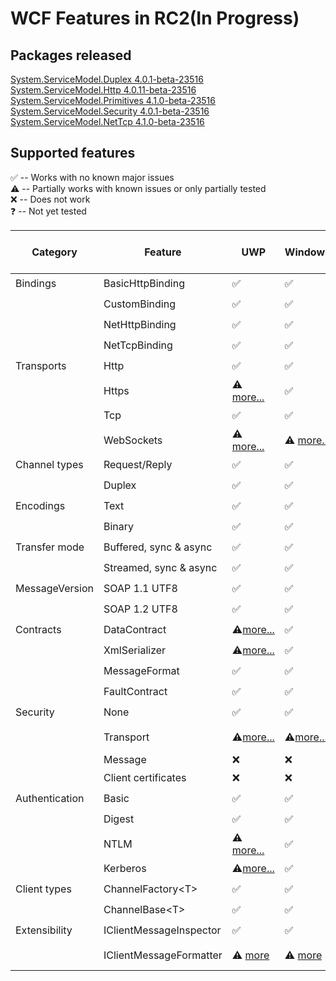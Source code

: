 WCF Features in RC2(In Progress)
===========================

Packages released
------------

[System.ServiceModel.Duplex 4.0.1-beta-23516](http://www.nuget.org/packages/System.ServiceModel.Duplex/4.0.1-beta-23516)    
[System.ServiceModel.Http 4.0.11-beta-23516 ](http://www.nuget.org/packages/System.ServiceModel.Http/4.0.11-beta-23516)  
[System.ServiceModel.Primitives 4.1.0-beta-23516](http://www.nuget.org/packages/System.ServiceModel.Primitives/4.1.0-beta-23516)  
[System.ServiceModel.Security 4.0.1-beta-23516 ](http://www.nuget.org/packages/System.ServiceModel.Security/4.0.1-beta-23516)  
[System.ServiceModel.NetTcp 4.1.0-beta-23516](http://www.nuget.org/packages/System.ServiceModel.NetTcp/4.1.0-beta-23516)  

Supported features
-----------
:white_check_mark: -- Works with no known major issues  
:warning: --  Partially works with known issues or only partially tested   
:x: -- Does not work  
:question: -- Not yet tested



|Category | Feature | UWP   |Windows |Linux |Mac OS X  |
|-----|---------|------|--------|------|----------|
|Bindings|BasicHttpBinding|:white_check_mark: | :white_check_mark: | :white_check_mark: | :question: |
||CustomBinding|:white_check_mark: | :white_check_mark: | :white_check_mark: | :question: |
||NetHttpBinding|:white_check_mark: | :white_check_mark: | :white_check_mark: | :question: |
||NetTcpBinding|:white_check_mark: | :white_check_mark: | :white_check_mark: | :question: |
|Transports|Http|:white_check_mark: | :white_check_mark: | :white_check_mark: | :question: |
||Https|:warning: [more...](https://github.com/dotnet/wcf/issues/470) | :white_check_mark: | :warning: [more...](https://github.com/dotnet/wcf/issues/438)| :question: |
||Tcp|:white_check_mark: | :white_check_mark: | :white_check_mark: | :question: |
||WebSockets|:warning: [more...](https://github.com/dotnet/wcf/issues/404) | :warning: [more...](https://github.com/dotnet/wcf/issues/468)| :warning: [more...](https://github.com/dotnet/wcf/issues/420) | :question: |
|Channel types|Request/Reply|:white_check_mark: | :white_check_mark: | :white_check_mark: | :question: |
||Duplex|:white_check_mark: | :white_check_mark: | :white_check_mark: | :question: |
|Encodings|Text|:white_check_mark: | :white_check_mark: | :white_check_mark: | :question: |
||Binary|:white_check_mark: | :white_check_mark: | :white_check_mark: | :question: |
|Transfer mode|Buffered, sync & async|:white_check_mark: | :white_check_mark: | :white_check_mark: | :question: |
||Streamed, sync & async|:white_check_mark: | :white_check_mark: | :white_check_mark: | :question: |
|MessageVersion|SOAP 1.1 UTF8|:white_check_mark: | :white_check_mark: | :white_check_mark: | :question: |
||SOAP 1.2 UTF8|:white_check_mark: | :white_check_mark: | :white_check_mark: | :question: |
|Contracts | DataContract | :warning:[more...](https://github.com/dotnet/wcf/issues/325) | :white_check_mark: | :white_check_mark: | :question: |
| | XmlSerializer | :warning:[more...](https://github.com/dotnet/wcf/issues/555) | :white_check_mark: | :white_check_mark: | :question: |
| | MessageFormat | :white_check_mark: | :white_check_mark: | :white_check_mark: | :question: |
| | FaultContract | :white_check_mark: | :white_check_mark: | :white_check_mark: | :question: |
|Security | None | :white_check_mark: | :white_check_mark: | :white_check_mark: | :question: |
| | Transport | :warning:[more...](https://github.com/dotnet/wcf/issues/458) | :warning:[more...](https://github.com/dotnet/wcf/issues/458)  | :warning: [more...](https://github.com/dotnet/wcf/issues/458) | :question: |
| | Message | :x: | :x: | :x: | :x: |
| | Client certificates | :x: | :x: | :x: | :question:|
|Authentication | Basic | :white_check_mark: | :white_check_mark: | :white_check_mark: | :question: |
| | Digest | :white_check_mark: | :white_check_mark: | :white_check_mark: | :question: |
| | NTLM | :warning: [more...](https://github.com/dotnet/wcf/issues/568) | :white_check_mark: | :x: | :question: |
| | Kerberos | :warning:[more...](https://github.com/dotnet/wcf/issues/568) | :white_check_mark: | :x: | :question: |
|Client types | ChannelFactory\<T\> | :white_check_mark: | :white_check_mark: | :white_check_mark: | :question: |
| | ChannelBase\<T\> | :white_check_mark: | :white_check_mark: | :white_check_mark: | :question: |
|Extensibility | IClientMessageInspector | :white_check_mark: | :white_check_mark: | :white_check_mark: | :question: |
| | IClientMessageFormatter | :warning: [more](https://github.com/dotnet/wcf/issues/535 ) | :warning: [more](https://github.com/dotnet/wcf/issues/535 ) | :warning: [more](https://github.com/dotnet/wcf/issues/535 ) | :question: |
